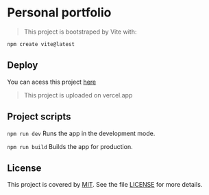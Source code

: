# Personal portfolio
> This project is bootstraped by Vite with:

<code>npm create vite@latest</code>

## Deploy
You can acess this project [here](https://phbrg.vercel.app)
> This project is uploaded on vercel.app

## Project scripts
<code>npm run dev</code>
Runs the app in the development mode.

<code>npm run build</code>
Builds the app for production.

## License
This project is covered by [MIT](LICENSE). See the file [LICENSE](LICENSE) for more details.
